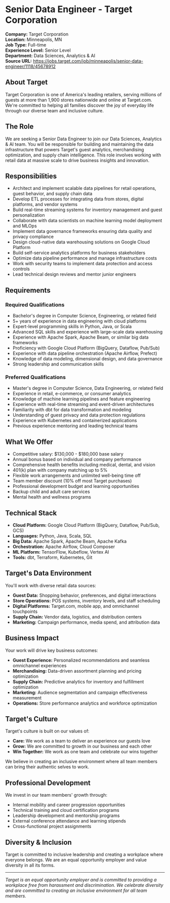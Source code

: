 # Senior Data Engineer - Target Corporation

**Company:** Target Corporation  
**Location:** Minneapolis, MN  
**Job Type:** Full-time  
**Experience Level:** Senior Level  
**Department:** Data Sciences, Analytics & AI  
**Source URL:** https://jobs.target.com/job/minneapolis/senior-data-engineer/1118/45678912

## About Target

Target Corporation is one of America's leading retailers, serving millions of guests at more than 1,900 stores nationwide and online at Target.com. We're committed to helping all families discover the joy of everyday life through our diverse team and inclusive culture.

## The Role

We are seeking a Senior Data Engineer to join our Data Sciences, Analytics & AI team. You will be responsible for building and maintaining the data infrastructure that powers Target's guest analytics, merchandising optimization, and supply chain intelligence. This role involves working with retail data at massive scale to drive business insights and innovation.

## Responsibilities

- Architect and implement scalable data pipelines for retail operations, guest behavior, and supply chain data
- Develop ETL processes for integrating data from stores, digital platforms, and vendor systems
- Build real-time streaming systems for inventory management and guest personalization
- Collaborate with data scientists on machine learning model deployment and MLOps
- Implement data governance frameworks ensuring data quality and privacy compliance
- Design cloud-native data warehousing solutions on Google Cloud Platform
- Build self-service analytics platforms for business stakeholders
- Optimize data pipeline performance and manage infrastructure costs
- Work with security teams to implement data protection and access controls
- Lead technical design reviews and mentor junior engineers

## Requirements

### Required Qualifications
- Bachelor's degree in Computer Science, Engineering, or related field
- 5+ years of experience in data engineering with cloud platforms
- Expert-level programming skills in Python, Java, or Scala
- Advanced SQL skills and experience with large-scale data warehousing
- Experience with Apache Spark, Apache Beam, or similar big data frameworks
- Proficiency with Google Cloud Platform (BigQuery, Dataflow, Pub/Sub)
- Experience with data pipeline orchestration (Apache Airflow, Prefect)
- Knowledge of data modeling, dimensional design, and data governance
- Strong leadership and communication skills

### Preferred Qualifications
- Master's degree in Computer Science, Data Engineering, or related field
- Experience in retail, e-commerce, or consumer analytics
- Knowledge of machine learning pipelines and feature engineering
- Experience with real-time streaming and event-driven architectures
- Familiarity with dbt for data transformation and modeling
- Understanding of guest privacy and data protection regulations
- Experience with Kubernetes and containerized applications
- Previous experience mentoring and leading technical teams

## What We Offer

- Competitive salary: $130,000 - $180,000 base salary
- Annual bonus based on individual and company performance
- Comprehensive health benefits including medical, dental, and vision
- 401(k) plan with company matching up to 5%
- Flexible work arrangements and unlimited well-being time off
- Team member discount (10% off most Target purchases)
- Professional development budget and learning opportunities
- Backup child and adult care services
- Mental health and wellness programs

## Technical Stack

- **Cloud Platform:** Google Cloud Platform (BigQuery, Dataflow, Pub/Sub, GCS)
- **Languages:** Python, Java, Scala, SQL
- **Big Data:** Apache Spark, Apache Beam, Apache Kafka
- **Orchestration:** Apache Airflow, Cloud Composer
- **ML Platform:** TensorFlow, Kubeflow, Vertex AI
- **Tools:** dbt, Terraform, Kubernetes, Git

## Target's Data Environment

You'll work with diverse retail data sources:
- **Guest Data:** Shopping behavior, preferences, and digital interactions
- **Store Operations:** POS systems, inventory levels, and staff scheduling
- **Digital Platforms:** Target.com, mobile app, and omnichannel touchpoints
- **Supply Chain:** Vendor data, logistics, and distribution centers
- **Marketing:** Campaign performance, media spend, and attribution data

## Business Impact

Your work will drive key business outcomes:
- **Guest Experience:** Personalized recommendations and seamless omnichannel experiences
- **Merchandising:** Data-driven assortment planning and pricing optimization
- **Supply Chain:** Predictive analytics for inventory and fulfillment optimization
- **Marketing:** Audience segmentation and campaign effectiveness measurement
- **Operations:** Store performance analytics and workforce optimization

## Target's Culture

Target's culture is built on our values of:
- **Care:** We work as a team to deliver an experience our guests love
- **Grow:** We are committed to growth in our business and each other
- **Win Together:** We work as one team and celebrate our wins together

We believe in creating an inclusive environment where all team members can bring their authentic selves to work.

## Professional Development

We invest in our team members' growth through:
- Internal mobility and career progression opportunities
- Technical training and cloud certification programs
- Leadership development and mentorship programs
- External conference attendance and learning stipends
- Cross-functional project assignments

## Diversity & Inclusion

Target is committed to inclusive leadership and creating a workplace where everyone belongs. We are an equal opportunity employer and value diversity in all its forms.

---

*Target is an equal opportunity employer and is committed to providing a workplace free from harassment and discrimination. We celebrate diversity and are committed to creating an inclusive environment for all team members.*